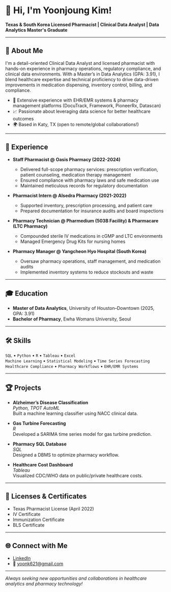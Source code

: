 # 👋 Hi, I'm Yoonjoung Kim!

**Texas & South Korea Licensed Pharmacist | Clinical Data Analyst | Data Analytics Master's Graduate**

---

## 🚀 About Me

I'm a detail-oriented Clinical Data Analyst and licensed pharmacist with hands-on experience in pharmacy operations, regulatory compliance, and clinical data environments. With a Master’s in Data Analytics (GPA: 3.91), I blend healthcare expertise and technical proficiency to drive data-driven improvements in medication dispensing, inventory control, billing, and compliance.

- 🏥 Extensive experience with EHR/EMR systems & pharmacy management platforms (DocuTrack, Framework, PioneerRx, Datascan)
- 📈 Passionate about leveraging data science for better healthcare outcomes
- 🌍 Based in Katy, TX (open to remote/global collaborations!)

---

## 💼 Experience

- **Staff Pharmacist @ Oasis Pharmacy (2022-2024)**
  - Delivered full-scope pharmacy services: prescription verification, patient counseling, medication therapy management
  - Ensured compliance with pharmacy laws and safe medication use
  - Maintained meticulous records for regulatory documentation

- **Pharmacist Intern @ Alsedra Pharmacy (2021-2022)**
  - Supported inventory, prescription processing, and patient care
  - Prepared documentation for insurance audits and board inspections

- **Pharmacy Technician @ Pharmedium (503B Facility) & Pharmacare (LTC Pharmacy)**
  - Compounded sterile IV medications in cGMP and LTC environments
  - Managed Emergency Drug Kits for nursing homes

- **Pharmacy Manager @ Yangcheon Hyo Hospital (South Korea)**
  - Oversaw pharmacy operations, staff management, and medication audits
  - Implemented inventory systems to reduce stockouts and waste

---

## 🎓 Education

- **Master of Data Analytics**, University of Houston–Downtown (2025, GPA: 3.91)
- **Bachelor of Pharmacy**, Ewha Womans University, Seoul

---

## 🛠️ Skills

`SQL` • `Python` • `R` • `Tableau` • `Excel`  
`Machine Learning` • `Statistical Modeling` • `Time Series Forecasting`  
`Healthcare Compliance` • `Pharmacy Workflows` • `EHR/EMR Systems`

---

## 🏆 Projects

- **Alzheimer’s Disease Classification**  
  _Python, TPOT AutoML_  
  Built a machine learning classifier using NACC clinical data.

- **Gas Turbine Forecasting**  
  _R_  
  Developed a SARIMA time series model for gas turbine prediction.

- **Pharmacy SQL Database**  
  _SQL_  
  Designed a DBMS to optimize pharmacy workflow.

- **Healthcare Cost Dashboard**  
  _Tableau_  
  Visualized CDC/WHO data on public/private healthcare costs.

---

## 📜 Licenses & Certificates

- Texas Pharmacist License (April 2022)
- IV Certificate
- Immunization Certificate
- BLS Certificate

---

## 🌐 Connect with Me

- [LinkedIn](https://www.linkedin.com/in/yoonjoung-kim-a56a91161)
- 📧 yoonk621@gmail.com

---

_Always seeking new opportunities and collaborations in healthcare analytics and pharmacy technology!_
